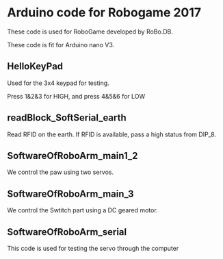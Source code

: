 # Arduino code for Robogame 2017

These code is used for RoboGame developed by RoBo.DB.

These code is fit for Arduino nano V3.

## HelloKeyPad

Used for the 3x4 keypad for testing.

Press 1&2&3 for HIGH, and press 4&5&6 for LOW

## readBlock_SoftSerial_earth

Read RFID on the earth. If RFID is available, pass a high status from DIP_8.

## SoftwareOfRoboArm_main1_2

We control the paw using two servos.

## SoftwareOfRoboArm_main_3

We control the Swtitch part using a DC geared motor.

## SoftwareOfRoboArm_serial

This code is used for testing the servo through the computer
